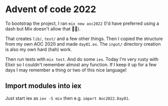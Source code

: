 # Advent of code 2022

To bootstrap the project, I ran `mix new aoc2022` (I'd have preferred using a dash but Mix doesn't
allow that 🤷🏻).

That creates `lib/`, `test/` and a few other things. Then I copied the structure from my own AOC
2020 and made `day01.ex`. The `input/` directory creation is also my own hard (hah) work.

Then run tests with `mix test`. And do some `iex`. Today I'm very rusty with Elixir so I couldn't
remember almost any function. If I keep it up for a few days I may remember a thing or two of this
nice language!

## Import modules into iex
Just start iex as `iex -S mix` then e.g. `import Aoc2022.Day01`.
